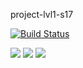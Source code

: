 project-lvl1-s17

[![Build Status](https://travis-ci.org/jeka-r/project-lvl1-s17.svg?branch=master)](https://travis-ci.org/jeka-r/project-lvl1-s17)

<a href="https://codeclimate.com/github/jeka-r/project-lvl1-s17"><img src="https://codeclimate.com/github/jeka-r/project-lvl1-s17/badges/gpa.svg" /></a>
<a href="https://codeclimate.com/github/jeka-r/project-lvl1-s17/coverage"><img src="https://codeclimate.com/github/jeka-r/project-lvl1-s17/badges/coverage.svg" /></a>
<a href="https://codeclimate.com/github/jeka-r/project-lvl1-s17"><img src="https://codeclimate.com/github/jeka-r/project-lvl1-s17/badges/issue_count.svg" /></a>
